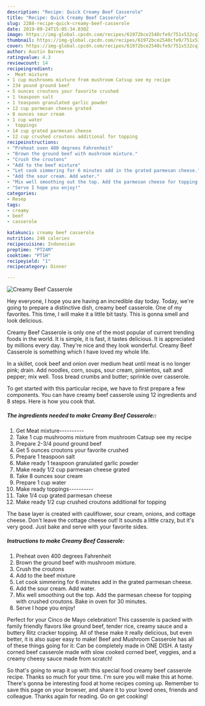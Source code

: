 ```yaml
---
description: "Recipe: Quick Creamy Beef Casserole"
title: "Recipe: Quick Creamy Beef Casserole"
slug: 2288-recipe-quick-creamy-beef-casserole
date: 2019-09-24T15:05:34.030Z
image: https://img-global.cpcdn.com/recipes/61972bce2540cfe9/751x532cq70/creamy-beef-casserole-recipe-main-photo.jpg
thumbnail: https://img-global.cpcdn.com/recipes/61972bce2540cfe9/751x532cq70/creamy-beef-casserole-recipe-main-photo.jpg
cover: https://img-global.cpcdn.com/recipes/61972bce2540cfe9/751x532cq70/creamy-beef-casserole-recipe-main-photo.jpg
author: Austin Barnes
ratingvalue: 4.3
reviewcount: 14
recipeingredient:
-  Meat mixture
- 1 cup mushrooms mixture from mushroom Catsup see my recipe
- 234 pound ground beef
- 5 ounces croutons your favorite crushed
- 1 teaspoon salt
- 1 teaspoon granulated garlic powder
- 12 cup parmesan cheese grated
- 8 ounces sour cream
- 1 cup water
-  toppings
- 14 cup grated parmesan cheese
- 12 cup crushed croutons additional for topping
recipeinstructions:
- "Preheat oven 400 degrees Fahrenheit"
- "Brown the ground beef with mushroom mixture."
- "Crush the croutons"
- "Add to the beef mixture"
- "Let cook simmering for 6 minutes add in the grated parmesan cheese."
- "Add the sour cream. Add water."
- "Mix well smoothing out the top. Add the parmesan cheese for topping with crushed croutons. Bake in oven for 30 minutes."
- "Serve I hope you enjoy!"
categories:
- Resep
tags:
- creamy
- beef
- casserole

katakunci: creamy beef casserole
nutrition: 248 calories
recipecuisine: Indonesian
preptime: "PT24M"
cooktime: "PT1H"
recipeyield: "1"
recipecategory: Dinner

---
```



![Creamy Beef Casserole](https://img-global.cpcdn.com/recipes/61972bce2540cfe9/751x532cq70/creamy-beef-casserole-recipe-main-photo.jpg)

Hey everyone, I hope you are having an incredible day today. Today, we're going to prepare a distinctive dish, creamy beef casserole. One of my favorites. This time, I will make it a little bit tasty. This is gonna smell and look delicious.

Creamy Beef Casserole is only one of the most popular of current trending foods in the world. It is simple, it is fast, it tastes delicious. It is appreciated by millions every day. They're nice and they look wonderful. Creamy Beef Casserole is something which I have loved my whole life.

In a skillet, cook beef and onion over medium heat until meat is no longer pink; drain. Add noodles, corn, soups, sour cream, pimientos, salt and pepper; mix well. Toss bread crumbs and butter; sprinkle over casserole.


To get started with this particular recipe, we have to first prepare a few components. You can have creamy beef casserole using 12 ingredients and 8 steps. Here is how you cook that.

##### The ingredients needed to make Creamy Beef Casserole::

1. Get  Meat mixture----------
1. Take 1 cup mushrooms mixture from mushroom Catsup see my recipe
1. Prepare 2-3/4 pound ground beef
1. Get 5 ounces croutons your favorite crushed
1. Prepare 1 teaspoon salt
1. Make ready 1 teaspoon granulated garlic powder
1. Make ready 1/2 cup parmesan cheese grated
1. Take 8 ounces sour cream
1. Prepare 1 cup water
1. Make ready  toppings----------
1. Take 1/4 cup grated parmesan cheese
1. Make ready 1/2 cup crushed croutons additional for topping


The base layer is created with cauliflower, sour cream, onions, and cottage cheese. Don&#39;t leave the cottage cheese out! It sounds a little crazy, but it&#39;s very good. Just bake and serve with your favorite sides. 

##### Instructions to make Creamy Beef Casserole:

1. Preheat oven 400 degrees Fahrenheit
1. Brown the ground beef with mushroom mixture.
1. Crush the croutons
1. Add to the beef mixture
1. Let cook simmering for 6 minutes add in the grated parmesan cheese.
1. Add the sour cream. Add water.
1. Mix well smoothing out the top. Add the parmesan cheese for topping with crushed croutons. Bake in oven for 30 minutes.
1. Serve I hope you enjoy!


Perfect for your Cinco de Mayo celebration! This casserole is packed with family friendly flavors like ground beef, tender rice, creamy sauce and a buttery Ritz cracker topping. All of these make it really delicious, but even better, it is also super easy to make! Beef and Mushroom Casserole has all of these things going for it: Can be completely made in ONE DISH. A tasty corned beef casserole made with slow cooked corned beef, veggies, and a creamy cheesy sauce made from scratch! 

So that's going to wrap it up with this special food creamy beef casserole recipe. Thanks so much for your time. I'm sure you will make this at home. There's gonna be interesting food at home recipes coming up. Remember to save this page on your browser, and share it to your loved ones, friends and colleague. Thanks again for reading. Go on get cooking!
